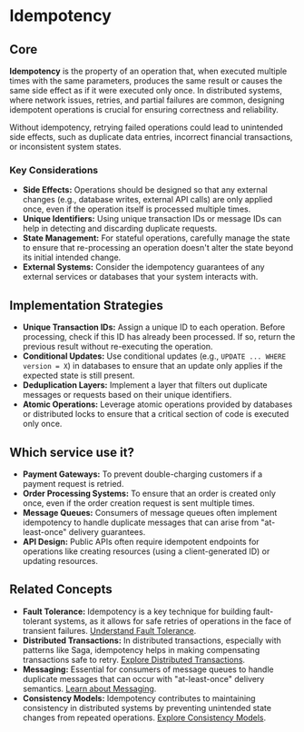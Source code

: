 # Idempotency

## Core

**Idempotency** is the property of an operation that, when executed multiple times with the same parameters, produces the same result or causes the same side effect as if it were executed only once. In distributed systems, where network issues, retries, and partial failures are common, designing idempotent operations is crucial for ensuring correctness and reliability.

Without idempotency, retrying failed operations could lead to unintended side effects, such as duplicate data entries, incorrect financial transactions, or inconsistent system states.

### Key Considerations

-   **Side Effects:** Operations should be designed so that any external changes (e.g., database writes, external API calls) are only applied once, even if the operation itself is processed multiple times.
-   **Unique Identifiers:** Using unique transaction IDs or message IDs can help in detecting and discarding duplicate requests.
-   **State Management:** For stateful operations, carefully manage the state to ensure that re-processing an operation doesn't alter the state beyond its initial intended change.
-   **External Systems:** Consider the idempotency guarantees of any external services or databases that your system interacts with.

## Implementation Strategies

-   **Unique Transaction IDs:** Assign a unique ID to each operation. Before processing, check if this ID has already been processed. If so, return the previous result without re-executing the operation.
-   **Conditional Updates:** Use conditional updates (e.g., `UPDATE ... WHERE version = X`) in databases to ensure that an update only applies if the expected state is still present.
-   **Deduplication Layers:** Implement a layer that filters out duplicate messages or requests based on their unique identifiers.
-   **Atomic Operations:** Leverage atomic operations provided by databases or distributed locks to ensure that a critical section of code is executed only once.

## Which service use it?

-   **Payment Gateways:** To prevent double-charging customers if a payment request is retried.
-   **Order Processing Systems:** To ensure that an order is created only once, even if the order creation request is sent multiple times.
-   **Message Queues:** Consumers of message queues often implement idempotency to handle duplicate messages that can arise from "at-least-once" delivery guarantees.
-   **API Design:** Public APIs often require idempotent endpoints for operations like creating resources (using a client-generated ID) or updating resources.

## Related Concepts

-   **Fault Tolerance:** Idempotency is a key technique for building fault-tolerant systems, as it allows for safe retries of operations in the face of transient failures. [Understand Fault Tolerance](../README.md).
-   **Distributed Transactions:** In distributed transactions, especially with patterns like Saga, idempotency helps in making compensating transactions safe to retry. [Explore Distributed Transactions](../../distributed-transactions/README.md).
-   **Messaging:** Essential for consumers of message queues to handle duplicate messages that can occur with "at-least-once" delivery semantics. [Learn about Messaging](../../messaging/README.md).
-   **Consistency Models:** Idempotency contributes to maintaining consistency in distributed systems by preventing unintended state changes from repeated operations. [Explore Consistency Models](../../consistency-models/README.md).
